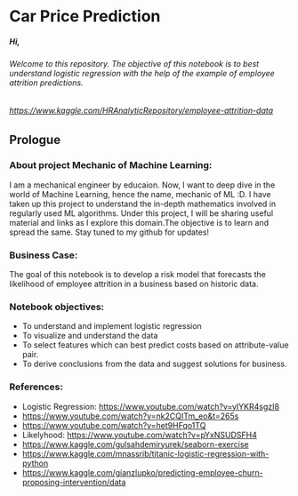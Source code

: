 # Car Price Prediction

##### Hi, 
###### Welcome to this repository. The objective of this notebook is to best understand logistic regression with the help of the example of employee attrition predictions.  
###### https://www.kaggle.com/HRAnalyticRepository/employee-attrition-data

## Prologue


### About project Mechanic of Machine Learning:
I am a mechanical engineer by educaion. Now, I want to deep dive in the world of Machine Learning, hence the name, mechanic of ML :D. I have taken up this project to understand the in-depth mathematics involved in regularly used ML algorithms. Under this project, I will be sharing useful material and links as I explore this domain.The objective is to learn and spread the same. Stay tuned to my github for updates!

### Business Case: 
The goal of this notebook is to develop a risk model that forecasts the likelihood of employee attrition in a business based on historic data. 
### Notebook objectives:

* To understand and implement logistic regression 
* To visualize and understand the data
* To select features which can best predict costs based on attribute-value pair. 
* To derive conclusions from the data and suggest solutions for business.

### References:
* Logistic Regression: https://www.youtube.com/watch?v=yIYKR4sgzI8
* https://www.youtube.com/watch?v=nk2CQITm_eo&t=265s
* https://www.youtube.com/watch?v=het9HFqo1TQ
* Likelyhood: https://www.youtube.com/watch?v=pYxNSUDSFH4
* https://www.kaggle.com/gulsahdemiryurek/seaborn-exercise
* https://www.kaggle.com/mnassrib/titanic-logistic-regression-with-python
* https://www.kaggle.com/gianzlupko/predicting-employee-churn-proposing-intervention/data
